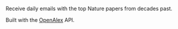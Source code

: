 Receive daily emails with the top Nature papers from decades past.

Built with the [OpenAlex]([url](https://openalex.org/)) API.
